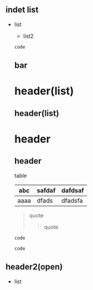 ## indet list

* list
    - list2
    ```
    code
    ```
    bar
    ---
    # header(list)
    ## header(list)
    header
    ======
    header
    ------

    table

    abc |  safdaf  |  dafdsaf
    ----|----------|---------
    aaaa|    dfads | dfadsfa

    > quote
    >> quote

    ```
    code
    ```
    ~~~
    code
    ~~~


## header2(open)

   * list
